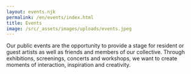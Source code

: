 ```yaml
---
layout: events.njk
permalink: /en/events/index.html
title: Events
image: /src/_assets/images/uploads/events.jpeg
---
```


Our public events are the opportunity to provide a stage for resident or guest artists as well as friends and members of our collective. Through exhibitions, screenings, concerts and workshops, we want to create moments of interaction, inspiration and creativity.